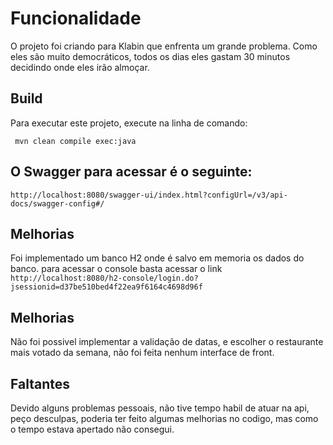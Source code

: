 # Funcionalidade 

O projeto foi criando para Klabin que enfrenta um grande problema. Como eles são muito democráticos, todos os dias eles gastam 30 minutos decidindo onde eles irão almoçar.

## Build
Para executar este projeto, execute na linha de comando:

``` mvn clean compile exec:java```

## O Swagger para acessar é o seguinte:

```http://localhost:8080/swagger-ui/index.html?configUrl=/v3/api-docs/swagger-config#/```

## Melhorias
Foi implementado um banco H2 onde é salvo em memoria os dados do banco.
para acessar o console basta acessar o link
```http://localhost:8080/h2-console/login.do?jsessionid=d37be510bed4f22ea9f6164c4698d96f```

## Melhorias
Não foi possivel implementar a validação de datas, e escolher o restaurante mais votado da semana, não foi feita nenhum interface de front.


## Faltantes
Devido alguns problemas pessoais, não tive tempo habil de atuar na api, peço desculpas, poderia ter feito algumas melhorias no codigo, mas como o tempo estava apertado não consegui.

